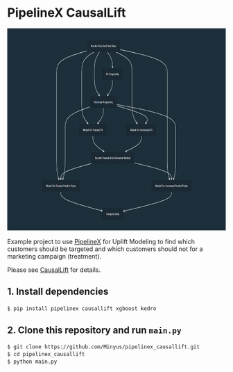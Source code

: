 # PipelineX CausalLift

<p align="center">
<img src="readme_images/CausalLift_Viz.PNG" width="734" height="465">
</p>

Example project to use [PipelineX](https://github.com/Minyus/pipelinex) for Uplift Modeling to find which customers should be targeted and which customers should not for a marketing campaign (treatment).

Please see [CausalLift](https://github.com/Minyus/causallift) for details.

## 1. Install dependencies

```bash
$ pip install pipelinex causallift xgboost kedro
```

## 2. Clone this repository and run `main.py`

```bash
$ git clone https://github.com/Minyus/pipelinex_causallift.git
$ cd pipelinex_causallift
$ python main.py
```